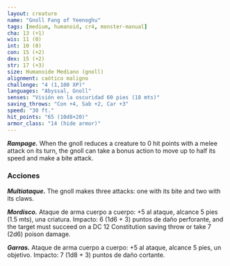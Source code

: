 ```yaml
---
layout: creature
name: "Gnoll Fang of Yeenoghu"
tags: [medium, humanoid, cr4, monster-manual]
cha: 13 (+1)
wis: 11 (0)
int: 10 (0)
con: 15 (+2)
dex: 15 (+2)
str: 17 (+3)
size: Humanoide Mediano (gnoll)
alignment: caótico maligno
challenge: "4 (1,100 XP)"
languages: "Abyssal, Gnoll"
senses: "Visión en la oscuridad 60 pies (18 mts)"
saving_throws: "Con +4, Sab +2, Car +3"
speed: "30 ft."
hit_points: "65 (10d8+20)"
armor_class: "14 (hide armor)"
---
```


***Rampage.*** When the gnoll reduces a creature to 0 hit points with a melee attack on its turn, the gnoll can take a bonus action to move up to half its speed and make a bite attack.

### Acciones

***Multiataque.*** The gnoll makes three attacks: one with its bite and two with its claws.

***Mordisco.*** Ataque de arma cuerpo a cuerpo: +5 al ataque, alcance 5 pies (1.5 mts), una criatura. Impacto: 6 (1d6 + 3) puntos de daño perforante, and the target must succeed on a DC 12 Constitution saving throw or take 7 (2d6) poison damage.

***Garras.*** Ataque de arma cuerpo a cuerpo: +5 al ataque, alcance 5 pies, un objetivo. Impacto: 7 (1d8 + 3) puntos de daño cortante.